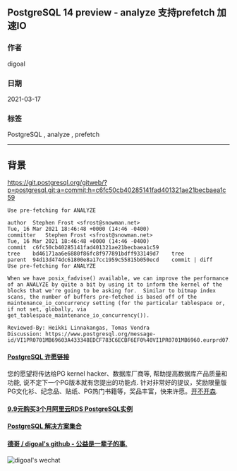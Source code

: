 ## PostgreSQL 14 preview - analyze 支持prefetch 加速IO  
  
### 作者  
digoal  
  
### 日期  
2021-03-17  
  
### 标签  
PostgreSQL , analyze , prefetch  
  
----  
  
## 背景  
  
https://git.postgresql.org/gitweb/?p=postgresql.git;a=commit;h=c6fc50cb40285141fad401321ae21becbaea1c59  
  
```  
Use pre-fetching for ANALYZE  
  
author	Stephen Frost <sfrost@snowman.net>	  
Tue, 16 Mar 2021 18:46:48 +0000 (14:46 -0400)  
committer	Stephen Frost <sfrost@snowman.net>	  
Tue, 16 Mar 2021 18:46:48 +0000 (14:46 -0400)  
commit	c6fc50cb40285141fad401321ae21becbaea1c59  
tree	bd46171aa6e6880f86fc8f977891bdff933149d7	tree  
parent	94d13d474dc61800e8a17cc1959c55815b050ecd	commit | diff  
Use pre-fetching for ANALYZE  
  
When we have posix_fadvise() available, we can improve the performance  
of an ANALYZE by quite a bit by using it to inform the kernel of the  
blocks that we're going to be asking for.  Similar to bitmap index  
scans, the number of buffers pre-fetched is based off of the  
maintenance_io_concurrency setting (for the particular tablespace or,  
if not set, globally, via get_tablespace_maintenance_io_concurrency()).  
  
Reviewed-By: Heikki Linnakangas, Tomas Vondra  
Discussion: https://www.postgresql.org/message-id/VI1PR0701MB69603A433348EDCF783C6ECBF6EF0%40VI1PR0701MB6960.eurprd07.prod.outlook.com  
```  
    
  
#### [PostgreSQL 许愿链接](https://github.com/digoal/blog/issues/76 "269ac3d1c492e938c0191101c7238216")
您的愿望将传达给PG kernel hacker、数据库厂商等, 帮助提高数据库产品质量和功能, 说不定下一个PG版本就有您提出的功能点. 针对非常好的提议，奖励限量版PG文化衫、纪念品、贴纸、PG热门书籍等，奖品丰富，快来许愿。[开不开森](https://github.com/digoal/blog/issues/76 "269ac3d1c492e938c0191101c7238216").  
  
  
#### [9.9元购买3个月阿里云RDS PostgreSQL实例](https://www.aliyun.com/database/postgresqlactivity "57258f76c37864c6e6d23383d05714ea")
  
  
#### [PostgreSQL 解决方案集合](https://yq.aliyun.com/topic/118 "40cff096e9ed7122c512b35d8561d9c8")
  
  
#### [德哥 / digoal's github - 公益是一辈子的事.](https://github.com/digoal/blog/blob/master/README.md "22709685feb7cab07d30f30387f0a9ae")
  
  
![digoal's wechat](../pic/digoal_weixin.jpg "f7ad92eeba24523fd47a6e1a0e691b59")
  
